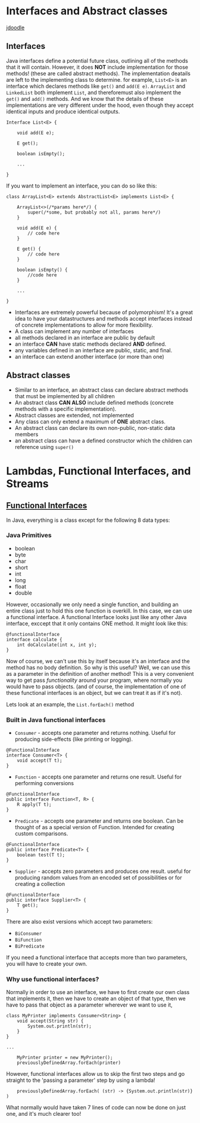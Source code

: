 # Interfaces and Abstract classes

[jdoodle](https://www.jdoodle.com/online-java-compiler)

## Interfaces

Java interfaces define a potential future class, outlining all of the methods that it will contain. However, it does **NOT** include implementation for those methods! (these are called abstract methods). The implementation deatails are left to the implementing class to determine. for example, `List<E>` is an interface which declares methods like `get()` and `add(E e)`. `ArrayList` and `LinkedList` both implement `List`, and thereforemust also implement the `get()` and `add()` methods. And we know that the details of these implementations are very different under the hood, even though they accept identical inputs and produce identical outputs.

```
Interface List<E> {

    void add(E e);

    E get();

    boolean isEmpty();

    ...

}
```

If you want to implement an interface, you can do so like this:

```
class ArrayList<E> extends AbstractList<E> implements List<E> {

    ArrayList<>(/*params here*/) {
        super(/*some, but probably not all, params here*/)
    }

    void add(E e) {
        // code here
    }

    E get() {
        // code here
    }

    boolean isEmpty() {
        //code here
    }

    ...

}
```

- Interfaces are extremely powerful because of polymorphism! It's a great idea to have your datastructures and methods accept interfaces instead of concrete implementations to allow for more flexibility.
- A class can implement any number of interfaces
- all methods declared in an interface are public by default
- an interface **CAN** have static methods declared **AND** defined.
- any variables defined in an interface are public, static, and final.
- an interface can extend another interface (or more than one)

## Abstract classes

- Similar to an interface, an abstract class can declare abstract methods that must be implemented by all children
- An abstract class **CAN ALSO** include defined methods (concrete methods with a specific implementation).
- Abstract classes are extended, not implemented
- Any class can only extend a maximum of **ONE** abstract class.
- An abstract class can declare its own non-public, non-static data members
- an abstract class can have a defined constructor which the children can reference using `super()`



# Lambdas, Functional Interfaces, and Streams

## [Functional Interfaces](https://www.geeksforgeeks.org/functional-interfaces-java/)

In Java, everything is a class except for the following 8 data types:

### Java Primitives

- boolean
- byte
- char
- short
- int
- long
- float
- double

However, occasionally we only need a single function, and building an entire class just to hold this one function is overkill. In this case, we can use a functional interface. A functional Interface looks just like any other Java interface, exccept that it only contains ONE method. It might look like this:

```
@functionalInterface
interface calculate {
    int doCalculate(int x, int y);
}
```

Now of course, we can't use this by itself because it's an interface and the method has no body definition. So why is this useful? Well, we can use this as a parameter in the definition of another method! This is a very convenient way to get pass _functionality_ around your program, where normally you would have to pass objects. (and of course, the implementation of one of these functional interfaces is an object, but we can treat it as if it's not).

Lets look at an example, the `List.forEach()` method

### Built in Java functional interfaces

- `Consumer` - accepts one parameter and returns nothing. Useful for producing side-effects (like printing or logging).

```
@FunctionalInterface
interface Consumer<T> {
    void accept(T t);
}
```

- `Function` - accepts one parameter and returns one result. Useful for performing conversions

```
@FunctionalInterface
public interface Function<T, R> {
    R apply(T t);
}
```

- `Predicate` - accepts one parameter and returns one boolean. Can be thought of as a special version of Function. Intended for creating custom comparisons.

```
@FunctionalInterface
public interface Predicate<T> {
    boolean test(T t);
}
```

- `Supplier` - accepts zero parameters and produces one result. useful for producing random values from an encoded set of possibilities or for creating a collection

```
@FunctionalInterface
public interface Supplier<T> {
    T get();
}
```

There are also exist versions which accept two parameters:

- `BiConsumer`
- `BiFunction`
- `BiPredicate`

If you need a functional interface that accepts more than two parameters, you will have to create your own.

### Why use functional interfaces?

Normally in order to use an interface, we have to first create our own class that implements it, then we have to create an object of that type, then we have to pass that object as a parameter wherever we want to use it,

```
class MyPrinter implements Consumer<String> {
    void accept(String str) {
        System.out.println(str);
    }
}

...

    MyPrinter printer = new MyPrinter();
    previouslyDefinedArray.forEach(printer)
```

However, functional interfaces allow us to skip the first two steps and go straight to the 'passing a parameter' step by using a lambda!

```
    previouslyDefinedArray.forEach( (str) -> {System.out.println(str)} )
```

What normally would have taken 7 lines of code can now be done on just one, and it's much clearer too!
